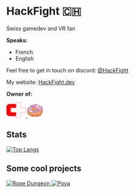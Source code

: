 # HackFight 🇨🇭  

Swiss gamedev and VR fan

**Speaks:**
- French
- English

Feel free to get in touch on discord: [@HackFight](https://discordapp.com/users/691967643728609290)

My website: [HackFight.dev](https://www.hackfight.dev)

**Owner of:**
<p align="left">
  <a href="https://swisscommunities.github.io" target="_blank" rel="noreferrer">
    <img src="https://github.com/HackFight/HackFight/blob/main/swisscommunities.png" alt="swisscommunities" width="51" height="40"/>
  </a>
  <a href="https://github.com/DonutBytes-Studio" target="_blank" rel="noreferrer">
    <img src="https://github.com/HackFight/HackFight/blob/main/DonutBytes.png" alt="donutbytes" width="40" height="40"/>
  </a>
</p>

## Stats
[![Top Langs](https://github-readme-stats.vercel.app/api/top-langs/?username=hackfight&size_weight=0.5&count_weight=0.5&theme=transparent&hide=ShaderLab,HLSL)](https://github.com/anuraghazra/github-readme-stats)

## Some cool projects

<p align="left">
  <a href="https://hackfight.itch.io/ropedungeon">
    <img src="https://img.itch.zone/aW1nLzg2NTE3NzgucG5n/180x143%23c/90Ovbg.png" alt="Rope Dungeon">
  </a>
  <a href="https://hackfight.itch.io/poya">
    <img src="https://img.itch.zone/aW1nLzE3MDg3NDg4LmdpZg==/180x143%23c/oX6Kc8.gif" alt="Poya" height=143 width=180>
  </a>
</p>
